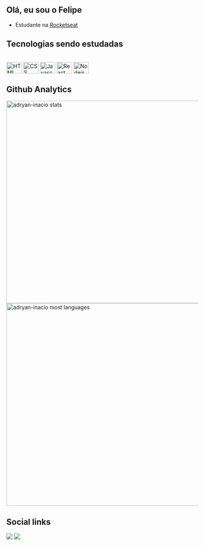 ## Olá, eu sou o Felipe

- Estudante na [Rocketseat](https://github.com/Rocketseat)

## Tecnologias sendo estudadas

<p style="display: inline_block"><br>
  <img align="center" alt="HTML" height="30" width="40" src="[https://cdn.jsdelivr.net/gh/devicons/devicon/icons/html5/html5-original.svg]  (https://cdn.jsdelivr.net/gh/devicons/devicon/icons/html5/html5-original.svg)">
  <img align="center" alt="CSS" height="30" width="40" src="[https://cdn.jsdelivr.net/gh/devicons/devicon/icons/css3/css3-original.svg](https://cdn.jsdelivr.net/gh/devicons/devicon/icons/css3/css3-original.svg)">
  <img align="center" alt="Javascript" height="30" width="40" src="[https://cdn.jsdelivr.net/gh/devicons/devicon/icons/javascript/javascript-original.svg](https://cdn.jsdelivr.net/gh/devicons/devicon/icons/javascript/javascript-original.svg)">
  <img align="center" alt="React" height="30" width="40" src="[https://cdn.jsdelivr.net/gh/devicons/devicon/icons/react/react-original-wordmark.svg](https://cdn.jsdelivr.net/gh/devicons/devicon/icons/react/react-original-wordmark.svg)">
  <img align="center" alt="Nodejs" height="30" width="40" src="[https://cdn.jsdelivr.net/gh/devicons/devicon/icons/nodejs/nodejs-original.svg](https://cdn.jsdelivr.net/gh/devicons/devicon/icons/nodejs/nodejs-original.svg)" />
</p>

## Github Analytics

<p align="left">
  <img width="530em" src="[https://github-readme-stats.vercel.app/api?username=adryan-inacio&show_icons=true&theme=vision-friendly-dark](https://github-readme-stats.vercel.app/api?username=adryan-inacio&show_icons=true&theme=vision-friendly-dark)" alt="adryan-inacio stats"/>
  <img width="530em" src="[https://github-readme-stats.vercel.app/api/top-langs/?username=adryan-inacio&layout=compact&theme=vision-friendly-dark](https://github-readme-stats.vercel.app/api/top-langs/?username=adryan-inacio&layout=compact&theme=vision-friendly-dark)" alt="adryan-inacio most languages"/>
</p>

## Social links

<p>
  <a href="[https://www.linkedin.com/in/adryan-inacio-5b2168228/](https://www.linkedin.com/in/adryan-inacio-5b2168228/)" target="_blank"><img src="[https://img.shields.io/badge/-LinkedIn-%230077B5?style=for-the-badge&logo=linkedin&logoColor=white](https://img.shields.io/badge/-LinkedIn-%230077B5?style=for-the-badge&logo=linkedin&logoColor=white)" target="_blank"></a>
  <a href = "[mailto:adryaninacio@outlook.com](mailto:adryaninacio@outlook.com)"><img src="[https://img.shields.io/badge/-Gmail-%23333?style=for-the-badge&logo=gmail&logoColor=white](https://img.shields.io/badge/-Gmail-%23333?style=for-the-badge&logo=gmail&logoColor=white)" target="_blank"></a>
</p>

<!--### Hi there 👋
**Adryan-Inacio/Adryan-Inacio** is a ✨ *special* ✨ repository because its `README.md` (this file) appears on your GitHub profile.
Here are some ideas to get you started:

- 🔭 I’m currently working on ...
- 🌱 I’m currently learning ...
- 👯 I’m looking to collaborate on ...
- 🤔 I’m looking for help with ...
- 💬 Ask me about ...
- 📫 How to reach me: ...
- 😄 Pronouns: ...
- ⚡ Fun fact: ...
-->
